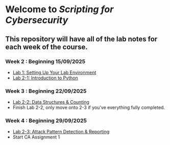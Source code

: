 # Welcome to *Scripting for Cybersecurity*

## This repository will have all of the lab notes for each week of the course.  

### Week 2 : Beginning 15/09/2025
- [Lab 1: Setting Up Your Lab Environment](https://github.com/MarkCummins-SETU/Scripting-for-Cybersecurity/blob/main/Lab1/lab1.md)
- [Lab 2-1: Introduction to Python](https://github.com/MarkCummins-SETU/Scripting-for-Cybersecurity/blob/main/Lab2/2.1/lab2-1.md)

### Week 3 : Beginning 22/09/2025  
- [Lab 2-2: Data Structures & Counting](https://github.com/MarkCummins-SETU/Scripting-for-Cybersecurity/blob/main/Lab2/2.2/lab2-2.md)
- Finish Lab 2-2, only move onto 2-3 if you've everything fully completed.

### Week 4 : Beginning 29/09/2025 
- [Lab 2-3: Attack Pattern Detection & Reporting](https://github.com/MarkCummins-SETU/Scripting-for-Cybersecurity/blob/main/Lab2/2.3/lab2-3.md)
- Start CA Assignment 1
